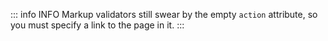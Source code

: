 ::: info INFO
Markup validators still swear by the empty `action` attribute, so you must specify a link to the page in it.
:::
